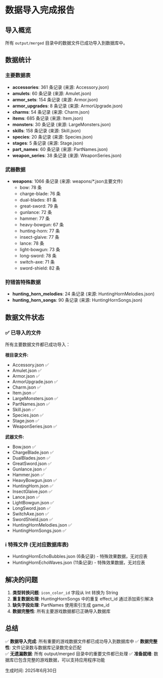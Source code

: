 # 数据导入完成报告

## 导入概览

所有 `output/merged` 目录中的数据文件已成功导入到数据库中。

## 数据统计

### 主要数据表
- **accessories**: 361 条记录 (来源: Accessory.json)
- **amulets**: 60 条记录 (来源: Amulet.json) 
- **armor_sets**: 154 条记录 (来源: Armor.json)
- **armor_upgrades**: 8 条记录 (来源: ArmorUpgrade.json)
- **charms**: 54 条记录 (来源: Charm.json)
- **items**: 685 条记录 (来源: Item.json)
- **monsters**: 30 条记录 (来源: LargeMonsters.json)
- **skills**: 158 条记录 (来源: Skill.json)
- **species**: 20 条记录 (来源: Species.json)
- **stages**: 5 条记录 (来源: Stage.json)
- **part_names**: 60 条记录 (来源: PartNames.json)
- **weapon_series**: 38 条记录 (来源: WeaponSeries.json)

### 武器数据
- **weapons**: 1066 条记录 (来源: weapons/*.json主要文件)
  - bow: 78 条
  - charge-blade: 76 条  
  - dual-blades: 81 条
  - great-sword: 79 条
  - gunlance: 72 条
  - hammer: 77 条
  - heavy-bowgun: 67 条
  - hunting-horn: 77 条
  - insect-glaive: 77 条
  - lance: 78 条
  - light-bowgun: 73 条
  - long-sword: 78 条
  - switch-axe: 71 条
  - sword-shield: 82 条

### 狩猎笛特殊数据
- **hunting_horn_melodies**: 24 条记录 (来源: HuntingHornMelodies.json)
- **hunting_horn_songs**: 90 条记录 (来源: HuntingHornSongs.json)

## 数据文件状态

### ✅ 已导入的文件
所有主要数据文件都已成功导入：

**根目录文件:**
- Accessory.json ✅
- Amulet.json ✅  
- Armor.json ✅
- ArmorUpgrade.json ✅
- Charm.json ✅
- Item.json ✅
- LargeMonsters.json ✅
- PartNames.json ✅
- Skill.json ✅
- Species.json ✅
- Stage.json ✅
- WeaponSeries.json ✅

**武器文件:**
- Bow.json ✅
- ChargeBlade.json ✅
- DualBlades.json ✅
- GreatSword.json ✅
- Gunlance.json ✅
- Hammer.json ✅
- HeavyBowgun.json ✅
- HuntingHorn.json ✅
- InsectGlaive.json ✅
- Lance.json ✅
- LightBowgun.json ✅
- LongSword.json ✅
- SwitchAxe.json ✅
- SwordShield.json ✅
- HuntingHornMelodies.json ✅
- HuntingHornSongs.json ✅

### ℹ️ 特殊文件 (无对应数据库表)
- HuntingHornEchoBubbles.json (6条记录) - 特殊效果数据，无对应表
- HuntingHornEchoWaves.json (11条记录) - 特殊效果数据，无对应表

## 解决的问题

1. **类型转换问题**: `icon_color_id` 字段从 Int 转换为 String
2. **重复数据处理**: HuntingHornSongs 中的重复 effect_id 通过添加索引解决
3. **缺失字段处理**: PartNames 使用索引生成 game_id
4. **数据完整性**: 所有主要游戏数据都已正确导入数据库

## 总结

✅ **数据导入完成**: 所有重要的游戏数据文件都已成功导入到数据库中
✅ **数据完整性**: 文件记录数与数据库记录数完全匹配  
✅ **无遗漏数据**: 所有 output/merged 目录中的重要文件都已处理
✅ **准备就绪**: 数据库已包含完整的游戏数据，可以支持应用程序功能

生成时间: 2025年6月30日
